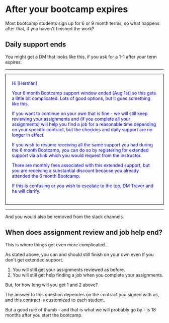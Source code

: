 # After your bootcamp expires

Most bootcamp students sign up for 6 or 9 month terms, so what happens after that, if you haven't finished the work?

## Daily support ends

You might get a DM that looks like this, if you ask for a 1-1 after your term expires:

<hr>
<div style="color:blue; border: solid 1px black; padding:20px">
Hi [Herman]

Your 6 month Bootcamp support window ended [Aug 1st] so this gets a little bit complicated. Lots of good options, but it goes something like this.

If you want to continue on your own that is fine - we will still keep reviewing your assignments and (if you complete all your assignments) will help you find a job for a reasonable time depending on your specific contract, but the checkins and daily support are no longer in effect.

If you wish to resume receiving all the same support you had during the 6 month Bootcamp, you can do so by registering for extended support via a link which you would request from the instructor.

There are monthly fees associated with this extended support, but you are receiving a substantial discount because you already attended the 6 month Bootcamp.

If this is confusing or you wish to escalate to the top, DM Trevor and he will clarify.
</div>
<hr/>

And you would also be removed from the slack channels.

## When does assignment review and job help end?

This is where things get even more complicated...

As stated above, you can and should still finish on your own even if you don't get extended support.

1. You will still get your assignments reviewed as before.
2. You will still get help finding a job when you complete your assignments.

But, for how long will you get 1 and 2 above?

The answer to this question dependes on the contract you signed with us, and this contract is customized to each student.

But a good rule of thumb - and that is what we will probably go by - is 18 months after you start the bootcamp.
